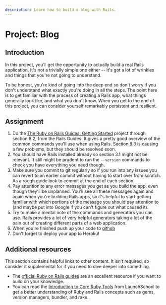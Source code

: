 ```yaml
---
description: Learn how to build a blog with Rails.
---
```


# Project: Blog

## Introduction

In this project, you'll get the opportunity to actually build a real Rails application. It's not a trivially simple one either -- it's got a lot of wrinkles and things that you're not going to understand.

To be honest, you're kind of going into the deep end so don't worry if you don't understand what exactly you're doing in all the steps. The point here is to get familiar with the process of creating a Rails app, what things generally look like, and what you don't know. When you get to the end of this project, you can consider yourself remarkably persistent and resilient.

## Assignment

1. Do the [The Ruby on Rails Guides: Getting Started](http://guides.rubyonrails.org/getting_started.html) project through section 8.2, from the Rails Guides. It gives a pretty good overview of the common commands you'll use when using Rails. Section 8.3 is causing a few problems, but they should be resolved soon.
2. You should have Rails installed already so section 3.1 might not be relevant. It still might be prudent to run the `--version` commands to check you have everything you need though.
3. Make sure you commit to git regularly so if you run into any issues you can revert to an earlier commit without having to start over from scratch. As a rough guide look to commit at the end of each section.
4. Pay attention to any error messages you get as you build the app, even though they'll be unplanned.  You'll see all these messages again and again when you're building Rails apps, so it's helpful to start getting familiar with which portions of the message you should pay attention to \(and maybe put into Google if you can't figure out what caused it\).
5. Try to make a mental note of the commands and generators you can use. Rails provides a lot of very helpful generators taking a lot of the pain out of creating different parts of a web application.
6. When you're finished push up your code to [github](https://github.com/)
7. Don't forget to deploy your app to Heroku!

## Additional resources

This section contains helpful links to other content. It isn't required, so consider it supplemental for if you need to dive deeper into something.

* The [official Ruby on Rails guides](http://guides.rubyonrails.org/) are an excellent resource if you want to build on your knowledge.
* You can read the [Introduction to Core Ruby Tools](https://launchschool.com/books/core_ruby_tools/read/introduction) from LaunchSchool to get a better understanding of Ruby and Rails concepts such as gems, version managers, bundler, and rake.


